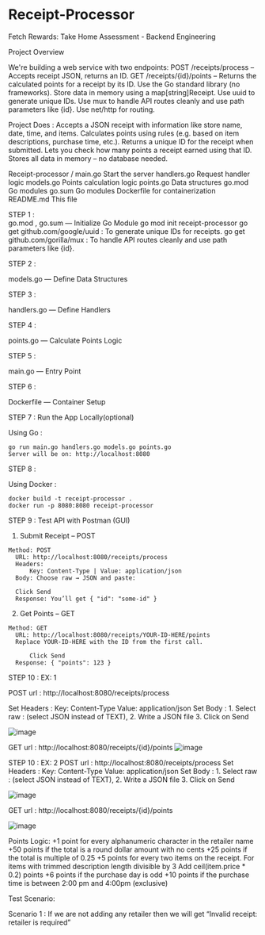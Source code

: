 # Receipt-Processor
Fetch Rewards: Take Home Assessment - Backend Engineering


Project Overview


We're building a web service with two endpoints:
POST /receipts/process – Accepts receipt JSON, returns an ID.
GET /receipts/{id}/points – Returns the calculated points for a receipt by its ID.
Use the Go standard library (no frameworks).
Store data in memory using a map[string]Receipt.
Use uuid to generate unique IDs.
Use mux to handle API routes cleanly and use path parameters like {id}.
Use net/http for routing.

Project Does :
Accepts a JSON receipt with information like store name, date, time, and items.
Calculates points using rules (e.g. based on item descriptions, purchase time, etc.).
Returns a unique ID for the receipt when submitted.
Lets you check how many points a receipt earned using that ID.
Stores all data in memory – no database needed.

Receipt-processor /
main.go 		  Start the server
handlers.go		Request handler logic
models.go		  Points calculation logic
points.go		  Data structures
go.mod			  Go modules
go.sum			  Go modules
Dockerfile		for containerization
README.md 		This file 



STEP 1 :  
  go.mod , go.sum — Initialize Go Module
  go mod init receipt-processor
  go get github.com/google/uuid  : To generate unique IDs for receipts.
  go get github.com/gorilla/mux  : To handle API routes cleanly and use path parameters like {id}.


STEP 2 :  
  
  models.go — Define Data Structures


STEP 3 : 
 
  handlers.go — Define Handlers


STEP 4 :
  
  points.go — Calculate Points Logic


STEP 5 :
  
  main.go — Entry Point


STEP 6 :
  
  Dockerfile — Container Setup


STEP 7 : Run the App Locally(optional)
 
  Using Go :
    
    go run main.go handlers.go models.go points.go
    Server will be on: http://localhost:8080



STEP 8 : 
  
  Using Docker :
    
    docker build -t receipt-processor .
    docker run -p 8080:8080 receipt-processor



STEP 9 : Test API with Postman (GUI)
  
  1. Submit Receipt – POST
   
    Method: POST
	  URL: http://localhost:8080/receipts/process
	  Headers:
		  Key: Content-Type | Value: application/json
	  Body: Choose raw → JSON and paste:

	  Click Send
	  Response: You’ll get { "id": "some-id" }

  2. Get Points – GET
   
    Method: GET
	  URL: http://localhost:8080/receipts/YOUR-ID-HERE/points
	  Replace YOUR-ID-HERE with the ID from the first call.
    	
     	  Click Send
	  Response: { "points": 123 }


STEP 10 : EX: 1  
	
 POST url : http://localhost:8080/receipts/process
	
 Set Headers :  Key: Content-Type  Value: application/json
 Set Body :  1. Select raw : (select JSON instead of TEXT),
     	2.  Write a JSON file
      	3. Click on Send

![image](https://github.com/user-attachments/assets/d8fbee7c-b880-4938-9f6d-a57cdece79df)

GET url : http://localhost:8080/receipts/{id}/points
![image](https://github.com/user-attachments/assets/3c871f79-3c3f-4344-ba91-7c4e53f6f16f)

STEP 10 : EX: 2
	POST url : http://localhost:8080/receipts/process
	Set Headers :  Key: Content-Type  Value: application/json
	Set Body : 1. Select raw : (select JSON instead of TEXT),
                   2.  Write a JSON file
                   3. Click on Send

![image](https://github.com/user-attachments/assets/3e64a14c-8dce-4e57-808a-c8d07883cbab)

GET url : http://localhost:8080/receipts/{id}/points

![image](https://github.com/user-attachments/assets/718c51dc-0e3b-4647-bf8b-c829937eaa0b)


Points Logic:
+1 point for every alphanumeric character in the retailer name
+50 points if the total is a round dollar amount with no cents
+25 points if the total is multiple of 0.25
+5 points for every two items on the receipt.
For items with trimmed description length divisible by 3
          Add ceil(item.price * 0.2) points
+6 points if the purchase day is odd
+10 points if the purchase time is between 2:00 pm and 4:00pm (exclusive)



Test Scenario:

Scenario 1 : If we are not adding any retailer then we will get “Invalid receipt: retailer is required”
